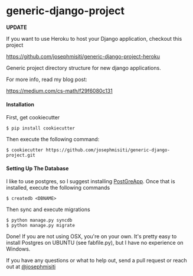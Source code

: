 generic-django-project
======================

**UPDATE**

If you want to use Heroku to host your Django application, checkout this project

https://github.com/josephmisiti/generic-django-project-heroku

Generic project directory structure for new django applications.

For more info, read my blog post:

https://medium.com/cs-math/f29f6080c131


#### Installation

First, get cookiecutter

```
$ pip install cookiecutter
```

Then execute the following command:

```
$ cookiecutter https://github.com/josephmisiti/generic-django-project.git
```

#### Setting Up The Database

I like to use postgres, so I suggest installing [PostGreApp](http://postgresapp.com/). Once that is installed,
execute the following commands

```
$ createdb <DBNAME>
```

Then sync and execute migrations

```
$ python manage.py syncdb
$ python manage.py migrate
```

Done! If you are not using OSX, you're on your own. It's pretty easy to install Postgres on UBUNTU (see fabfile.py), but I have no experience on Windows.


If you have any questions or what to help out, send a pull request or reach out at [@josephmisiti](http://www.twitter.com/josephmisiti)
